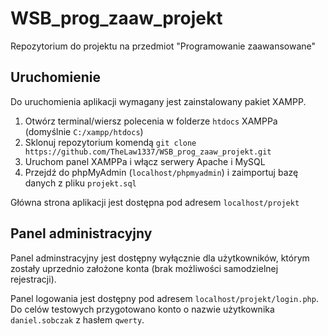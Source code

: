 # WSB_prog_zaaw_projekt
Repozytorium do projektu na przedmiot "Programowanie zaawansowane"


## Uruchomienie
Do uruchomienia aplikacji wymagany jest zainstalowany pakiet XAMPP.

1. Otwórz terminal/wiersz polecenia w folderze `htdocs` XAMPPa (domyślnie `C:/xampp/htdocs`)
3. Sklonuj repozytorium komendą `git clone https://github.com/TheLaw1337/WSB_prog_zaaw_projekt.git`
4. Uruchom panel XAMPPa i włącz serwery Apache i MySQL
5. Przejdź do phpMyAdmin (`localhost/phpmyadmin`) i zaimportuj bazę danych z pliku `projekt.sql`

Główna strona aplikacji jest dostępna pod adresem `localhost/projekt`

## Panel administracyjny

Panel adminstracyjny jest dostępny wyłącznie dla użytkowników, którym zostały uprzednio założone konta (brak możliwości samodzielnej rejestracji).

Panel logowania jest dostępny pod adresem `localhost/projekt/login.php`. Do celów testowych przygotowano konto o nazwie użytkownika `daniel.sobczak` z hasłem `qwerty`. 
